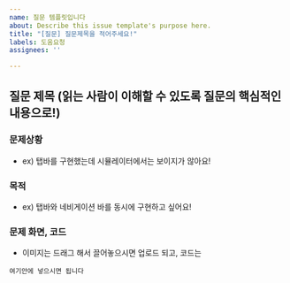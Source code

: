 ```yaml
---
name: 질문 템플릿입니다
about: Describe this issue template's purpose here.
title: "[질문] 질문제목을 적어주세요!"
labels: 도움요청
assignees: ''

---
```


## 질문 제목 (읽는 사람이 이해할 수 있도록 질문의 핵심적인 내용으로!)

### 문제상황
- ex) 탭바를 구현했는데 시뮬레이터에서는 보이지가 않아요!

### 목적
- ex) 탭바와 네비게이션 바를 동시에 구현하고 싶어요!

### 문제 화면, 코드
- 이미지는 드래그 해서 끌어놓으시면 업로드 되고, 코드는
```
여기안에 넣으시면 됩니다
```
